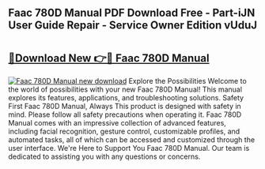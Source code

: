 ## Faac 780D Manual PDF Download Free - Part-iJN User Guide Repair - Service Owner Edition vUduJ

# <h2><a href="http://cf29587.oget.top/?id=Faac+780D+Manual">🔗Download New 👉🔴 Faac 780D Manual</a></h2>

[![Faac 780D Manual new download](https://i.imgur.com/5g1atiW.png)](http://cf29587.oget.top/?id=Faac+780D+Manual)
Explore the Possibilities Welcome to the world of possibilities with your new Faac 780D Manual! This manual explores its features, applications, and troubleshooting solutions. Safety First Faac 780D Manual, Always This product is designed with safety in mind. Please follow all safety precautions when operating it. Faac 780D Manual comes with an impressive collection of advanced features, including facial recognition, gesture control, customizable profiles, and automated tasks, all of which can be accessed and customized through the user interface. We're Here to Support You Faac 780D Manual. Our team is dedicated to assisting you with any questions or concerns.
